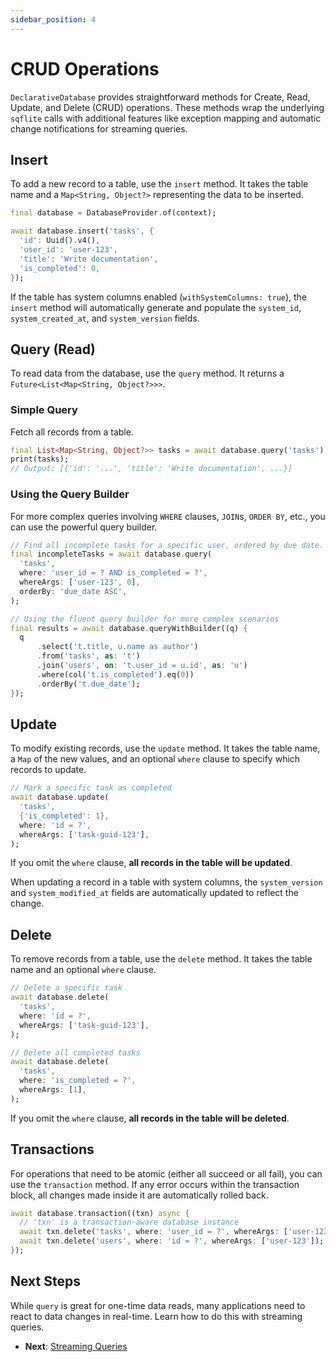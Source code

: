 ```yaml
---
sidebar_position: 4
---
```


# CRUD Operations

`DeclarativeDatabase` provides straightforward methods for Create, Read, Update, and Delete (CRUD) operations. These methods wrap the underlying `sqflite` calls with additional features like exception mapping and automatic change notifications for streaming queries.

## Insert

To add a new record to a table, use the `insert` method. It takes the table name and a `Map<String, Object?>` representing the data to be inserted.

```dart
final database = DatabaseProvider.of(context);

await database.insert('tasks', {
  'id': Uuid().v4(),
  'user_id': 'user-123',
  'title': 'Write documentation',
  'is_completed': 0,
});
```

If the table has system columns enabled (`withSystemColumns: true`), the `insert` method will automatically generate and populate the `system_id`, `system_created_at`, and `system_version` fields.

## Query (Read)

To read data from the database, use the `query` method. It returns a `Future<List<Map<String, Object?>>>`.

### Simple Query

Fetch all records from a table.

```dart
final List<Map<String, Object?>> tasks = await database.query('tasks');
print(tasks);
// Output: [{'id': '...', 'title': 'Write documentation', ...}]
```

### Using the Query Builder

For more complex queries involving `WHERE` clauses, `JOIN`s, `ORDER BY`, etc., you can use the powerful query builder.

```dart
// Find all incomplete tasks for a specific user, ordered by due date.
final incompleteTasks = await database.query(
  'tasks',
  where: 'user_id = ? AND is_completed = ?',
  whereArgs: ['user-123', 0],
  orderBy: 'due_date ASC',
);

// Using the fluent query builder for more complex scenarios
final results = await database.queryWithBuilder((q) {
  q
      .select('t.title, u.name as author')
      .from('tasks', as: 't')
      .join('users', on: 't.user_id = u.id', as: 'u')
      .where(col('t.is_completed').eq(0))
      .orderBy('t.due_date');
});
```

## Update

To modify existing records, use the `update` method. It takes the table name, a `Map` of the new values, and an optional `where` clause to specify which records to update.

```dart
// Mark a specific task as completed
await database.update(
  'tasks',
  {'is_completed': 1},
  where: 'id = ?',
  whereArgs: ['task-guid-123'],
);
```

If you omit the `where` clause, **all records in the table will be updated**.

When updating a record in a table with system columns, the `system_version` and `system_modified_at` fields are automatically updated to reflect the change.

## Delete

To remove records from a table, use the `delete` method. It takes the table name and an optional `where` clause.

```dart
// Delete a specific task
await database.delete(
  'tasks',
  where: 'id = ?',
  whereArgs: ['task-guid-123'],
);

// Delete all completed tasks
await database.delete(
  'tasks',
  where: 'is_completed = ?',
  whereArgs: [1],
);
```

If you omit the `where` clause, **all records in the table will be deleted**.

## Transactions

For operations that need to be atomic (either all succeed or all fail), you can use the `transaction` method. If any error occurs within the transaction block, all changes made inside it are automatically rolled back.

```dart
await database.transaction((txn) async {
  // 'txn' is a transaction-aware database instance
  await txn.delete('tasks', where: 'user_id = ?', whereArgs: ['user-123']);
  await txn.delete('users', where: 'id = ?', whereArgs: ['user-123']);
});
```

## Next Steps

While `query` is great for one-time data reads, many applications need to react to data changes in real-time. Learn how to do this with streaming queries.

- **Next**: [Streaming Queries](../core-library/streaming-queries.md)

